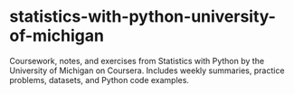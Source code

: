 # statistics-with-python-university-of-michigan
Coursework, notes, and exercises from Statistics with Python by the University of Michigan on Coursera. Includes weekly summaries, practice problems, datasets, and Python code examples.
